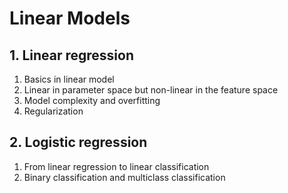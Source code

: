# Linear Models
## 1. Linear regression <br>
1. Basics in linear model
2. Linear in parameter space but non-linear in the feature space <br>
3. Model complexity and overfitting <br>
4. Regularization <br>
## 2. Logistic regression <br>
1. From linear regression to linear classification <br>
2. Binary classification and multiclass classification <br>
